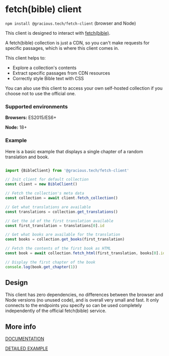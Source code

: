 
# fetch(bible) client

`npm install @gracious.tech/fetch-client` (browser and Node)

This client is designed to interact with [fetch(bible)](https://fetch.bible).

A fetch(bible) collection is just a CDN, so you can't make requests for specific passages, which is where this client comes in.

This client helps to:
 * Explore a collection's contents
 * Extract specific passages from CDN resources
 * Correctly style Bible text with CSS

You can also use this client to access your own self-hosted collection if you choose not to use the official one.

### Supported environments

__Browsers:__ ES2015/ES6+

__Node:__ 18+


### Example

Here is a basic example that displays a single chapter of a random translation and book.

```typescript

import {BibleClient} from '@gracious.tech/fetch-client'

// Init client for default collection
const client = new BibleClient()

// Fetch the collection's meta data
const collection = await client.fetch_collection()

// Get what translations are available
const translations = collection.get_translations()

// Get the id of the first translation available
const first_translation = translations[0].id

// Get what books are available for the translation
const books = collection.get_books(first_translation)

// Fetch the contents of the first book as HTML
const book = await collection.fetch_html(first_translation, books[0].id)

// Display the first chapter of the book
console.log(book.get_chapter(1))

```

## Design
This client has zero dependencies, no differences between the browser and Node versions (no unused code), and is overall very small and fast. It only connects to the endpoints you specify so can be used completely independently of the official fetch(bible) service.


## More info

[DOCUMENTATION](https://fetch.bible/access/client/classes/client.BibleClient.html)

[DETAILED EXAMPLE](https://fetch.bible/access/client-example/)

